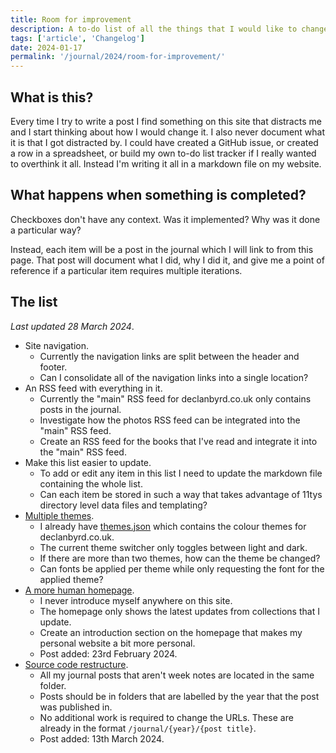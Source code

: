 ```yaml
---
title: Room for improvement
description: A to-do list of all the things that I would like to change or investigate for declanbyrd.co.uk throughout 2024.
tags: ['article', 'Changelog']
date: 2024-01-17
permalink: '/journal/2024/room-for-improvement/'
---
```


## What is this?

Every time I try to write a post I find something on this site that distracts me and I start thinking about how I would change it. I also never document what it is that I got distracted by. I could have created a GitHub issue, or created a row in a spreadsheet, or build my own to-do list tracker if I really wanted to overthink it all. Instead I'm writing it all in a markdown file on my website.

## What happens when something is completed?

Checkboxes don't have any context. Was it implemented? Why was it done a particular way?

Instead, each item will be a post in the journal which I will link to from this page. That post will document what I did, why I did it, and give me a point of reference if a particular item requires multiple iterations.

## The list

_Last updated 28 March 2024_.

- Site navigation.
  - Currently the navigation links are split between the header and footer.
  - Can I consolidate all of the navigation links into a single location?
- An RSS feed with everything in it.
  - Currently the "main" RSS feed for declanbyrd.co.uk only contains posts in the journal.
  - Investigate how the photos RSS feed can be integrated into the "main" RSS feed.
  - Create an RSS feed for the books that I've read and integrate it into the "main" RSS feed.
- Make this list easier to update.
  - To add or edit any item in this list I need to update the markdown file containing the whole list.
  - Can each item be stored in such a way that takes advantage of 11tys directory level data files and templating?
- [Multiple themes](/journal/2024/theme-switcher/).
  - I already have [themes.json](https://github.com/declanbyrd/declanbyrd.co.uk/blob/3f4e53969654e02d7e6ffca216e615e421b16de3/src/data/tokens/themes.json) which contains the colour themes for declanbyrd.co.uk.
  - The current theme switcher only toggles between light and dark.
  - If there are more than two themes, how can the theme be changed?
  - Can fonts be applied per theme while only requesting the font for the applied theme?
- [A more human homepage](/journal/2024/introduction/).
  - I never introduce myself anywhere on this site.
  - The homepage only shows the latest updates from collections that I update.
  - Create an introduction section on the homepage that makes my personal website a bit more personal.
  - Post added: 23rd February 2024.
- [Source code restructure](/journal/2024/how-i-eleventy/).
  - All my journal posts that aren't week notes are located in the same folder.
  - Posts should be in folders that are labelled by the year that the post was published in.
  - No additional work is required to change the URLs. These are already in the format `/journal/{year}/{post title}`.
  - Post added: 13th March 2024.
